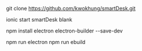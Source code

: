 git clone https://github.com/kwokhung/smartDesk.git

ionic start smartDesk blank

npm install electron electron-builder --save-dev

npm run electron
npm run ebuild